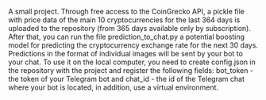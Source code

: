 A small project. Through free access to the CoinGrecko API, a pickle file with price data of the main 10 cryptocurrencies for the last 364 days is uploaded to the repository (from 365 days available only by subscription). After that, you can run the file prediction_to_chat.py a potential boosting model for predicting the cryptocurrency exchange rate for the next 30 days. Predictions in the format of individual images will be sent by your bot to your chat. To use it on the local computer, you need to create config.json in the repository with the project and register the following fields: bot_token - the token of your Telegram bot and chat_id - the id of the Telegram chat where your bot is located, in addition, use a virtual environment.
